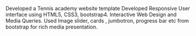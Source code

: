 Developed a Tennis academy website template 
Developed Responsive User interface using HTML5, CSS3, bootstrap4.
Interactive Web Design and Media Queries.
Used Image slider, cards , jumbotron, progress bar etc from bootstrap for rich media presentation.
